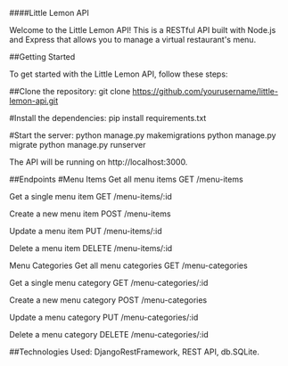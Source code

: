 ####Little Lemon API

Welcome to the Little Lemon API! This is a RESTful API built with Node.js and Express that allows you to manage a virtual restaurant's menu.

##Getting Started

To get started with the Little Lemon API, follow these steps:

##Clone the repository: 
git clone https://github.com/yourusername/little-lemon-api.git

#Install the dependencies: 
pip install requirements.txt

#Start the server: 
python manage.py makemigrations
python manage.py migrate
python manage.py runserver

The API will be running on http://localhost:3000.

##Endpoints
#Menu Items
Get all menu items
GET /menu-items

Get a single menu item
GET /menu-items/:id

Create a new menu item
POST /menu-items

Update a menu item
PUT /menu-items/:id

Delete a menu item
DELETE /menu-items/:id

Menu Categories
Get all menu categories
GET /menu-categories

Get a single menu category
GET /menu-categories/:id

Create a new menu category
POST /menu-categories

Update a menu category
PUT /menu-categories/:id

Delete a menu category
DELETE /menu-categories/:id

##Technologies Used: 
  DjangoRestFramework,
  REST API,
  db.SQLite.
